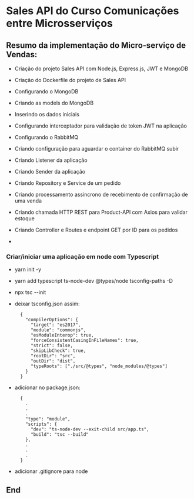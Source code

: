# Sales API do Curso Comunicações entre Microsserviços

## Resumo da implementação do Micro-serviço de Vendas:

- Criação do projeto Sales API com Node.js, Express.js, JWT e MongoDB

- Criação do Dockerfile do projeto de Sales API

- Configurando o MongoDB

- Criando as models do MongoDB

- Inserindo os dados iniciais

- Configurando interceptador para validação de token JWT na aplicação

- Configurando o RabbitMQ

- Criando configuração para aguardar o container do RabbitMQ subir

- Criando Listener da aplicação

- Criando Sender da aplicação

- Criando Repository e Service de um pedido

- Criando processamento assíncrono de recebimento de confirmação de uma venda

- Criando chamada HTTP REST para Product-API com Axios para validar estoque

- Criando Controller e Routes e endpoint GET por ID para os pedidos

-

### Criar/iniciar uma aplicação em node com Typescript

- yarn init -y

- yarn add typescript ts-node-dev @types/node tsconfig-paths -D

- npx tsc --init

- deixar tsconfig.json assim:

        {
          "compilerOptions": {
            "target": "es2017",
            "module": "commonjs",
            "esModuleInterop": true,
            "forceConsistentCasingInFileNames": true,
            "strict": false,
            "skipLibCheck": true,
            "rootDir": "src",
            "outDir": "dist",
            "typeRoots": ["./src/@types", "node_modules/@types"]
          }
        }

- adicionar no package.json:

        {
          .
          .
          .
          "type": "module",
          "scripts": {
            "dev": "ts-node-dev --exit-child src/app.ts",
            "build": "tsc --build"
          },
          .
          .
          .
        }

- adicionar .gitignore para node

## End
